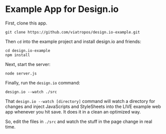# Example App for Design.io

First, clone this app.

```
git clone https://github.com/viatropos/design.io-example.git
```

Then `cd` into the example project and install design.io and friends:

```
cd design.io-example
npm install
```

Next, start the server:

```
node server.js
```

Finally, run the `design.io` command:

```
design.io --watch ./src
```

That `design.io --watch [directory]` command will watch a directory for changes and inject JavaScripts and StyleSheets into the LIVE example web app whenever you hit save.  It does it in a clean an optimized way.

So, edit the files in `./src` and watch the stuff in the page change in real time.
